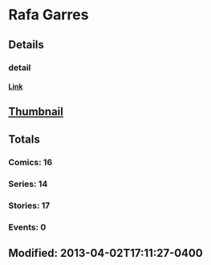# Rafa  Garres 
## Details
### detail
#### [Link](http://marvel.com/comics/creators/1018/rafa_garres?utm_campaign=apiRef&utm_source=225578a89fc76f3d20fbffda5d17a88d)
## [Thumbnail](http://i.annihil.us/u/prod/marvel/i/mg/2/e0/4bc5fb86b8fcf.jpg)
## Totals
### Comics: 16
### Series: 14
### Stories: 17
### Events: 0
## Modified: 2013-04-02T17:11:27-0400